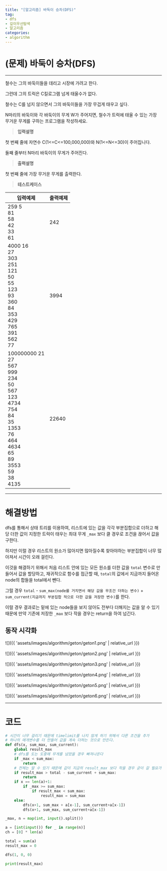 ```yaml
---
title: "[알고리즘] 바둑이 승차(DFS)"
tag:
- dfs
- 깊이우선탐색
- 알고리즘
categories:
- algorithm
---
```


# (문제) 바둑이 승차(DFS)
---

철수는 그의 바둑이들을 데리고 시장에 가려고 한다.

그런데 그의 트럭은 C킬로그램 넘게 태울수가 없다.

철수는 C를 넘지 않으면서 그의 바둑이들을 가장 무겁게 태우고 싶다.

N마리의 바둑이와 각 바둑이의 무게 W가 주어지면, 철수가 트럭에 태울 수 있는 가장 무거운 무게를 구하는 프로그램을 작성하세요.


> **입력설명**

첫 번째 줄에 자연수 C(1<=C<=100,000,000)와 N(1<=N<=30)이 주어집니다.

둘째 줄부터 N마리 바둑이의 무게가 주어진다.


> **출력설명**

첫 번째 줄에 가장 무거운 무게를 출력한다.

> **테스트케이스**
 

| 입력예제 | 출력예제 |
| -------- | -------- | 
| 259 5<br>81<br>58<br>42<br>33<br>61 | 242 | 
| 4000 16<br>27<br>303<br>251<br>121<br>50<br>55<br>123<br>93<br>360<br>84<br>353<br>429<br>765<br>391<br>562<br>77 | 3994 | 
| 100000000 21<br>27<br>567<br>999<br>234<br>50<br>567<br>123<br>4734<br>754<br>84<br>35<br>1353<br>76<br>464<br>4634<br>65<br>89<br>3553<br>59<br>38<br>4135 | 22640 | 

---
# 해결방법
dfs를 통해서 상태 트리를 이용하여, 리스트에 있는 값을 각각 부분집합으로 더하고 해당 더한 값이 지정한 트럭이 태우는 최대 무게 `_max` 보다 클 경우로 조건을 끊어서 값을 구한다.

하지만 이럴 경우 리스트의 원소가 많아지면 많아질수록 찾아야하는 부분집합이 너무 많아져서 시간이 오래 걸린다.

이것을 해결하기 위해서 처음 리스트 안에 있는 모든 원소를 더한 값을 `total` 변수로 만들어서 값을 할당하고, 재귀적으로 함수를 접근할 때, `total`의 값에서 지금까지 들어온 node의 합들을 total에서 뺀다.

그럴 경우 `total` - `sum_max(node를 거치면서 해당 값을 무조건 더하는 변수)` + `sum_current(지금까지 부분집합 적으로 더한 값을 저장한 변수)`를 한다.

이럴 경우 결과로는 밑에 있는 node들을 보지 않아도 전부다 더해지는 값을 알 수 있기 때문에 만약 기존에 저장한 `_max` 보다 작을 경우는 return을 하여 넘긴다.


## 동작 시각화

![]({{ 'assets/images/algorithm/geton/geton1.png' | relative_url }})
<br><br>
![]({{ 'assets/images/algorithm/geton/geton2.png' | relative_url }})
<br><br>
![]({{ 'assets/images/algorithm/geton/geton3.png' | relative_url }})
<br><br>
![]({{ 'assets/images/algorithm/geton/geton4.png' | relative_url }})
<br><br>
![]({{ 'assets/images/algorithm/geton/geton5.png' | relative_url }})
<br><br>
![]({{ 'assets/images/algorithm/geton/geton6.png' | relative_url }})

---
# 코드
```python
# 시간이 너무 걸리기 때문에 timelimit를 나지 않게 하기 위해서 다른 조건을 추가
# 하나의 매개변수를 더 만들어 값을 계속 더하는 것으로 만든다.
def dfs(x, sum_max, sum_current):
    global result_max
    # dfs를 도는 도중에 무게를 넘었을 경우 빠져나온다
    if _max < sum_max:
        return
    # 전체는 알 수 있기 때문에 값이 지금의 result_max 보다 작을 경우 굳이 갈 필요가 없다.
    if result_max > total - sum_current + sum_max:
        return
    if x == len(a)+1:
        if _max >= sum_max:
            if result_max < sum_max:
                result_max = sum_max
    else:
        dfs(x+1, sum_max + a[x-1], sum_current+a[x-1])
        dfs(x+1, sum_max, sum_current+a[x-1])

_max, n = map(int, input().split())

a = [int(input()) for _ in range(n)]
ch = [0] * len(a)

total = sum(a)
result_max = 0

dfs(1, 0, 0)

print(result_max)
```
